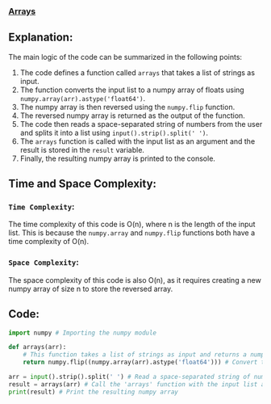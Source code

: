 ### [Arrays](https://www.hackerrank.com/challenges/np-arrays/problem?isFullScreen=true)

## Explanation:
The main logic of the code can be summarized in the following points:
1. The code defines a function called `arrays` that takes a list of strings as input.
2. The function converts the input list to a numpy array of floats using `numpy.array(arr).astype('float64')`.
3. The numpy array is then reversed using the `numpy.flip` function.
4. The reversed numpy array is returned as the output of the function.
5. The code then reads a space-separated string of numbers from the user and splits it into a list using `input().strip().split(' ')`.
6. The `arrays` function is called with the input list as an argument and the result is stored in the `result` variable.
7. Finally, the resulting numpy array is printed to the console.
 
## Time and Space Complexity:
### `Time Complexity`:
The time complexity of this code is O(n), where n is the length of the input list. This is because the `numpy.array` and `numpy.flip` 
functions both have a time complexity of O(n).

### `Space Complexity`:
The space complexity of this code is also O(n), as it requires creating a new numpy array of size n to store the reversed array.


## Code:
```py
import numpy # Importing the numpy module

def arrays(arr):
    # This function takes a list of strings as input and returns a numpy array of floats in reverse order
    return numpy.flip((numpy.array(arr).astype('float64'))) # Convert the input list to a numpy array of floats and then reverse it using numpy.flip

arr = input().strip().split(' ') # Read a space-separated string of numbers from the user and split it into a list
result = arrays(arr) # Call the 'arrays' function with the input list as an argument
print(result) # Print the resulting numpy array

```
